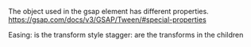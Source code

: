 The object used in the gsap element has different properties.
https://gsap.com/docs/v3/GSAP/Tween/#special-properties

Easing: is the transform style
stagger: are the transforms in the children